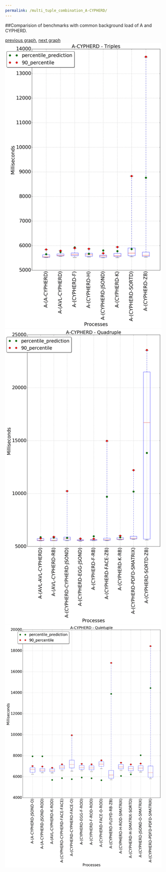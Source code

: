 ```yaml
---
permalink: /multi_tuple_combination_A-CYPHERD/
---
```


##Comparision of benchmarks with common background load of A and CYPHERD.

[previous graph](../multi_tuple_combination_A-A/), [next graph](../multi_tuple_combination_A-EGG/)
![graph figure](./images/triple/A/A-CYPHERD_box.png)![graph figure](./images/quadruple/A/A-CYPHERD_box.png)![graph figure](./images/quintuple/A/A-CYPHERD_box.png)